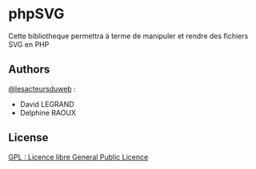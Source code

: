 
# phpSVG

Cette bibliotheque permettra à terme de manipuler et rendre des fichiers SVG en PHP


## Authors

[@lesacteursduweb](https://github.com/lesacteursduweb) :
- David LEGRAND
- Delphine RAOUX 



## License

[GPL : Licence libre General Public Licence](https://www.gnu.org/licenses/licenses.fr.html#GPL)

